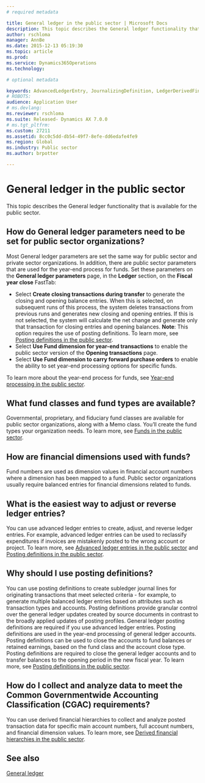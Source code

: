 ```yaml
---
# required metadata

title: General ledger in the public sector | Microsoft Docs
description: This topic describes the General ledger functionality that is available for the public sector.
author: rschloma
manager: AnnBe
ms.date: 2015-12-13 05:19:30
ms.topic: article
ms.prod: 
ms.service: Dynamics365Operations
ms.technology: 

# optional metadata

keywords: AdvancedLedgerEntry, JournalizingDefinition, LedgerDerivedFinHierarchies, LedgerFundType, LedgerParameters
# ROBOTS: 
audience: Application User
# ms.devlang: 
ms.reviewer: rschloma
ms.suite: Released- Dynamics AX 7.0.0
# ms.tgt_pltfrm: 
ms.custom: 27211
ms.assetid: 8cc0c5dd-db54-49f7-8efe-dd6edafe4fe9
ms.region: Global
ms.industry: Public sector
ms.author: brpotter

---
```


# General ledger in the public sector

This topic describes the General ledger functionality that is available for the public sector.

How do General ledger parameters need to be set for public sector organizations?
--------------------------------------------------------------------------------

Most General ledger parameters are set the same way for public sector and private sector organizations. In addition, there are public sector parameters that are used for the year-end process for funds. Set these parameters on the **General ledger parameters** page, in the **Ledger** section, on the **Fiscal year close** FastTab:

-   Select **Create closing transactions during transfer** to generate the closing and opening balance entries. When this is selected, on subsequent runs of this process, the system deletes transactions from previous runs and generates new closing and opening entries. If this is not selected, the system will calculate the net change and generate only that transaction for closing entries and opening balances. **Note**: This option requires the use of posting definitions. To learn more, see [Posting definitions in the public sector](https://docs.microsoft.com/en-us/dynamics365/operations/financials/public-sector/posting-definitions-in-the-public-sector).
-   Select **Use Fund dimension for year-end transactions** to enable the public sector version of the **Opening transactions** page.
-   Select **Use Fund dimension to carry forward purchase orders** to enable the ability to set year-end processing options for specific funds.

To learn more about the year-end process for funds, see [Year-end processing in the public sector](https://docs.microsoft.com/en-us/dynamics365/operations/financials/public-sector/year-end-processing-in-the-public-sector).

## What fund classes and fund types are available?
Governmental, proprietary, and fiduciary fund classes are available for public sector organizations, along with a Memo class. You’ll create the fund types your organization needs. To learn more, see [Funds in the public sector](https://docs.microsoft.com/en-us/dynamics365/operations/financials/public-sector/funds-in-the-public-sector).

## How are financial dimensions used with funds?
Fund numbers are used as dimension values in financial account numbers where a dimension has been mapped to a fund. Public sector organizations usually require balanced entries for financial dimensions related to funds.

## What is the easiest way to adjust or reverse ledger entries?
You can use advanced ledger entries to create, adjust, and reverse ledger entries. For example, advanced ledger entries can be used to reclassify expenditures if invoices are mistakenly posted to the wrong account or project. To learn more, see [Advanced ledger entries in the public sector](https://docs.microsoft.com/en-us/dynamics365/operations/financials/public-sector/advanced-ledger-entries-in-the-public-sector) and [Posting definitions in the public sector](https://docs.microsoft.com/en-us/dynamics365/operations/financials/public-sector/posting-definitions-in-the-public-sector).

## Why should I use posting definitions?
You can use posting definitions to create subledger journal lines for originating transactions that meet selected criteria - for example, to generate multiple balanced ledger entries based on attributes such as transaction types and accounts. Posting definitions provide granular control over the general ledger updates created by source documents in contrast to the broadly applied updates of posting profiles. General ledger posting definitions are required if you use advanced ledger entries. Posting definitions are used in the year-end processing of general ledger accounts. Posting definitions can be used to close the accounts to fund balances or retained earnings, based on the fund class and the account close type. Posting definitions are required to close the general ledger accounts and to transfer balances to the opening period in the new fiscal year. To learn more, see [Posting definitions in the public sector](https://docs.microsoft.com/en-us/dynamics365/operations/financials/public-sector/posting-definitions-in-the-public-sector).

## How do I collect and analyze data to meet the Common Governmentwide Accounting Classification (CGAC) requirements?
You can use derived financial hierarchies to collect and analyze posted transaction data for specific main account numbers, full account numbers, and financial dimension values. To learn more, see [Derived financial hierarchies in the public sector](https://docs.microsoft.com/en-us/dynamics365/operations/financials/public-sector/derived-financial-hierarchies-in-the-public-sector).

See also
--------

[General ledger](https://docs.microsoft.com/en-us/dynamics365/operations/financials/general-ledger/general-ledger)

